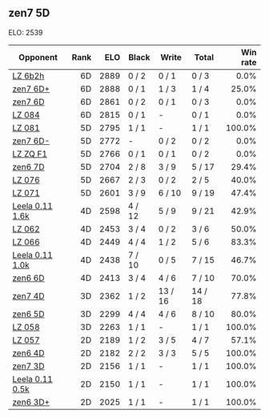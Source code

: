 ## zen7 5D ##

ELO: 2539

Opponent | Rank | ELO | Black | Write | Total | Win rate
---------|-----:|----:|-------|-------|-------|-------:
[LZ 6b2h](LZ%206b2h.md) | 6D | 2889 | 0 / 2 | 0 / 1 | 0 / 3 | 0.0%
[zen7 6D+](zen7%206D+.md) | 6D | 2888 | 0 / 1 | 1 / 3 | 1 / 4 | 25.0%
[zen7 6D](zen7%206D.md) | 6D | 2861 | 0 / 2 | 0 / 1 | 0 / 3 | 0.0%
[LZ 084](LZ%20084.md) | 6D | 2815 | 0 / 1 | - | 0 / 1 | 0.0%
[LZ 081](LZ%20081.md) | 5D | 2795 | 1 / 1 | - | 1 / 1 | 100.0%
[zen7 6D-](zen7%206D-.md) | 5D | 2772 | - | 0 / 2 | 0 / 2 | 0.0%
[LZ ZQ F1](LZ%20ZQ%20F1.md) | 5D | 2766 | 0 / 1 | 0 / 1 | 0 / 2 | 0.0%
[zen6 7D](zen6%207D.md) | 5D | 2704 | 2 / 8 | 3 / 9 | 5 / 17 | 29.4%
[LZ 076](LZ%20076.md) | 5D | 2667 | 2 / 3 | 0 / 2 | 2 / 5 | 40.0%
[LZ 071](LZ%20071.md) | 5D | 2601 | 3 / 9 | 6 / 10 | 9 / 19 | 47.4%
[Leela 0.11 1.6k](Leela%200.11%201.6k.md) | 4D | 2598 | 4 / 12 | 5 / 9 | 9 / 21 | 42.9%
[LZ 062](LZ%20062.md) | 4D | 2453 | 3 / 4 | 0 / 2 | 3 / 6 | 50.0%
[LZ 066](LZ%20066.md) | 4D | 2449 | 4 / 4 | 1 / 2 | 5 / 6 | 83.3%
[Leela 0.11 1.0k](Leela%200.11%201.0k.md) | 4D | 2438 | 7 / 10 | 0 / 5 | 7 / 15 | 46.7%
[zen6 6D](zen6%206D.md) | 4D | 2413 | 3 / 4 | 4 / 6 | 7 / 10 | 70.0%
[zen7 4D](zen7%204D.md) | 3D | 2362 | 1 / 2 | 13 / 16 | 14 / 18 | 77.8%
[zen6 5D](zen6%205D.md) | 3D | 2299 | 4 / 4 | 4 / 6 | 8 / 10 | 80.0%
[LZ 058](LZ%20058.md) | 3D | 2263 | 1 / 1 | - | 1 / 1 | 100.0%
[LZ 057](LZ%20057.md) | 2D | 2189 | 1 / 2 | 3 / 5 | 4 / 7 | 57.1%
[zen6 4D](zen6%204D.md) | 2D | 2182 | 2 / 2 | 3 / 3 | 5 / 5 | 100.0%
[zen7 3D](zen7%203D.md) | 2D | 2156 | 1 / 1 | - | 1 / 1 | 100.0%
[Leela 0.11 0.5k](Leela%200.11%200.5k.md) | 2D | 2150 | 1 / 1 | - | 1 / 1 | 100.0%
[zen6 3D+](zen6%203D+.md) | 2D | 2025 | 1 / 1 | - | 1 / 1 | 100.0%
